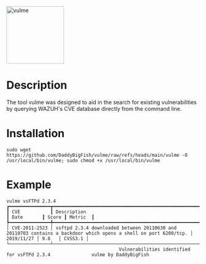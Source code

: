 <img src="https://github.com/user-attachments/assets/502369e5-0489-4de4-89a1-00beea33720e" alt="vulme" width="150"/>      

# Description
The tool vulme was designed to aid in the search for existing vulnerabilities by querying WAZUH's CVE database directly from the command line.
# Installation
```
sudo wget https://github.com/DaddyBigFish/vulme/raw/refs/heads/main/vulme -O /usr/local/bin/vulme; sudo chmod +x /usr/local/bin/vulme
```
# Example
```
vulme vsFTPd 2.3.4
┏━━━━━━━━━━━━━━━┳━━━━━━━━━━━━━━━━━━━━━━━━━━━━━━━━━━━━━━━━━━━━━━━━━━━━━━━━━━━━━━━━━━━━━━━━━━━━━━━━━━━━━━━━━━━━━━━━━━━━━━━━━━━━━━━━━┳━━━━━━━━━━━━┳━━━━━━━┳━━━━━━━━━┓
┃ CVE           ┃ Description                                                                                                     ┃ Date       ┃ Score ┃ Metric  ┃
┡━━━━━━━━━━━━━━━╇━━━━━━━━━━━━━━━━━━━━━━━━━━━━━━━━━━━━━━━━━━━━━━━━━━━━━━━━━━━━━━━━━━━━━━━━━━━━━━━━━━━━━━━━━━━━━━━━━━━━━━━━━━━━━━━━━╇━━━━━━━━━━━━╇━━━━━━━╇━━━━━━━━━┩
│ CVE-2011-2523 │ vsftpd 2.3.4 downloaded between 20110630 and 20110703 contains a backdoor which opens a shell on port 6200/tcp. │ 2019/11/27 │ 9.8   │ CVSS3.1 │
└───────────────┴─────────────────────────────────────────────────────────────────────────────────────────────────────────────────┴────────────┴───────┴─────────┘
                                         Vulnerabilities identified for vsFTPd 2.3.4               vulme by DaddyBigFish
```
